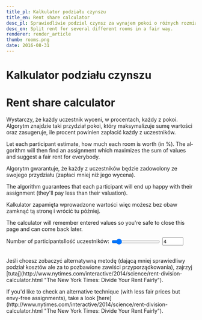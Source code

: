 ```yaml
---
title_pl: Kalkulator podziału czynszu
title_en: Rent share calculator
desc_pl: Sprawiedliwie podziel czynsz za wynajem pokoi o różnych rozmiarach.
desc_en: Split rent for several different rooms in a fair way.
renderer: render_article
thumb: rooms.png
date: 2016-08-31
---
```


<h1 lang=pl>Kalkulator podziału czynszu</h1>
<h1 lang=en>Rent share calculator</h1>

<p lang=pl>Wystarczy, że każdy uczestnik wyceni, w procentach, każdy z pokoi. Algorytm znajdzie taki przydział pokoi, który maksymalizuje sumę wartości oraz zasugeruje, ile procent powinien zapłacić każdy z uczestników.</p>
<p lang=en>Let each participant estimate, how much each room is worth (in %). The algorithm will then find an assignment which maximizes the sum of values and suggest a fair rent for everybody.</p>

<p lang="pl">Algorytm gwarantuje, że każdy z uczestników będzie zadowolony ze swojego przydziału (zapłaci mniej niż jego wycena).</p>
<p lang="en">The algorithm guarantees that each participant will end up happy with their assignment (they'll pay less than their valuation).</p>

<p lang="pl">Kalkulator zapamięta wprowadzone wartości więc możesz bez obaw zamknąć tą stronę i wrócić tu później.</p>
<p lang="en">The calculator will remember entered values so you're safe to close this page and can come back later.</p>

<p><span lang="en">Number of participants</span><span lang="pl">Ilość uczestników</span>: <input style="vertical-align: middle" id="input_n" type="range" min="1" max="30" value="4"> <input type="number" min="1" max ="30" value="4" id="number_n"></p>
<table id="table"></table>

<p lang="pl">Jeśli chcesz zobaczyć alternatywną metodę (dającą mniej sprawiedliwy podział kosztów ale za to pozbawione zawiści przyporządkowania), zajrzyj [tutaj](http://www.nytimes.com/interactive/2014/science/rent-division-calculator.html "The New York Times: Divide Your Rent Fairly").</p>
<p lang="en">If you'd like to check an alternative technique (with less fair prices but envy-free assignments), take a look [here](http://www.nytimes.com/interactive/2014/science/rent-division-calculator.html "The New York Times: Divide Your Rent Fairly").</p>

<script>
 var showLanguage = function() {};
 function id(name) {
     return document.getElementById(name);
 }
 function restoreN() {
     id("input_n").value = "fairshare_n" in localStorage ? localStorage.fairshare_n : 4;
 }
 function saveN() {
     localStorage.fairshare_n = id("input_n").value;
 }
 var old_n = 0;
 function rebuildTable() {
     var n = Number(id("input_n").value);
     if (old_n == n) return;
     old_n = n;
     var table = id("table");
     table.innerHTML = "";
     for(var row = -1; row < n; ++row) {
	 var tr = document.createElement("tr");
	 table.appendChild(tr);
	 (function() {
	     var value_list = [];
	     var updateRow = 
		 function(e) {
		     var target = e.target;
		     for(var i = 0; i < value_list.length; ++i) { // move current number to end of list
			 if (value_list[i].number == target || value_list[i].range == target) {
			     var obj = value_list[i];
			     obj.number.value = target.value;
			     obj.range.value = target.value;
			     localStorage[obj.range.id] = target.value;
			     value_list.splice(i, 1);
			     value_list.push(obj);
			     break;
			 }
		     }
		     var sum = 0;
		     for(var i = 0; i < value_list.length; ++i) sum += Number(value_list[i].number.value);
		     for(var i = 0; (sum != 100) && (i < value_list.length); ++i) {
			 var v = Number(value_list[i].number.value);
			 var diff = Math.max(0, Math.min(100 - sum, 100 - v)) - Math.max(0, Math.min(sum - 100, v));
			 value_list[i].number.value = v + diff;
			 value_list[i].range.value = v + diff;
			 sum += diff;
		     }
		 };
	     
	     for(var col = -1; col <= n; ++col) {
		 var td = document.createElement("td");
		 td.id = "A" + row + "B" + col + "_td";
		 tr.appendChild(td);
		 if(row == -1 && col == -1) {
		     var button = document.createElement("button");
		     button.innerHTML = '<span lang="en">Reset form</span><span lang="pl">Resetuj</span>';
		     button.style.width = '100px';
		     button.addEventListener('click', function() {
			 for(var key in localStorage) {
			     if (key.startsWith("fairshare_")) {
				 delete localStorage[key];
			     }
			 }
			 old_n = 0;
			 id("input_n").value = 4;
			 fullRefresh({target: id("input_n")});
		     });
		     td.appendChild(button);
		     td.style.textAlign = 'center';
		 }else if(row == -1 && col == n) {
		     td.innerHTML = '<span lang="en">Value sum</span><span lang="pl">Suma wartości</span>: <span id="utility_span"></span>';
		     td.style['white-space'] = 'pre';
		 } else if(row == -1) {
		     var B_input = document.createElement("input");
		     B_input.type = "text";
		     var key = "fairshare_B" + col;
		     B_input.id = key;
		     B_input.value = key in localStorage ? localStorage[key] : "Option " + (col + 1);
		     B_input.addEventListener('input', function(e) {
			 localStorage[e.target.id] = e.target.value;
		     });
		     B_input.style.width = "100px";
		     td.appendChild(B_input);
		 } else if (col == -1) {
		     var A_input = document.createElement("input");
		     A_input.type = "text";
		     var key = "fairshare_A" + row;
		     A_input.id = key;
		     A_input.value = key in localStorage ? localStorage[key] : "Person " + (row + 1);
		     A_input.style.width = "100px";
		     A_input.style.height = "3em";
		     A_input.addEventListener('input', function(e) {
			 localStorage[e.target.id] = e.target.value;
		     });
		     td.appendChild(A_input);
		 } else if(col == n) {
		     td.innerHTML = '<span lang="en">Fair share</span><span lang="pl">Sprawiedliwy udział</span>: ';
		     td.style['white-space'] = 'pre';
		     var share_span = document.createElement("span");
		     share_span.id = row + "_share_span";
		     td.appendChild(share_span);
		 } else {
		     var AB_range = document.createElement("input");
		     AB_range.type = "range";
		     var key = "fairshare_A" + row + "B" + col;
		     AB_range.id = key;
		     AB_range.min = 0;
		     AB_range.max = 100;
		     AB_range.style.width = '100px';
		     td.appendChild(AB_range);
		     td.appendChild(document.createElement("br"));
		     var AB_number = document.createElement("input");
		     AB_number.type = "number";
		     AB_number.step = 1;
		     AB_number.min = 0;
		     AB_number.max = 100;
		     AB_number.style.width = "100px";
		     td.appendChild(AB_number);
		     AB_range.value = AB_number.value = key in localStorage ? localStorage[key] : Math.round(100 / n);
		     AB_range.addEventListener('input', function(e) {
			 updateRow(e);
			 assignOwners();
		     });
		     AB_number.addEventListener('change', function(e) {
			 updateRow(e);
			 assignOwners();
		     });
		     value_list.push({
			 range: AB_range,
			 number: AB_number
		     });
		 }
	     }
	     var off = 0;
	     for(var i = 0; i < value_list.length; ++i) {
		 if(value_list[off].range.id in localStorage) {
		     // move to end
		     var obj = value_list[i];
		     value_list.splice(i, 1);
		     value_list.push(obj);
		 } else {
			 ++off;
		 }
		 
	     }
	     updateRow({target: undefined});
	 }());
     }
 }
 
 var assignment = [];
 function assignOwners() {
     var m = {};
     var n = Number(id("input_n").value);
     var m_max = 0;
     for(var row = 0; row < n; ++row) {
	 m[row] = {};
	 for(var col = 0; col < n; ++col) {
	     var v = Number(id('fairshare_A' + row + 'B' + col).value);
	     m[row][col] = v;
	     m_max = Math.max(m_max, v);
	 }
     }
     for(var row = 0; row < n; ++row)
	 for(var col = 0; col < n; ++col)
	     m[row][col] = m_max - m[row][col];

     
     var iteration = 0;
     while(true) {
	 
	 for(var i = 0; i < n; ++i) {
	     var row_min = m[i][0];
	     for(var j = 1; j < n; ++j) row_min = Math.min(m[i][j], row_min);
	     for(var j = 0; j < n; ++j) m[i][j] -= row_min;
	 }
	 for(var j = 0; j < n; ++j) {
	     var col_min = m[0][j];
	     for(var i = 1; i < n; ++i) col_min = Math.min(m[i][j], col_min);
	     for(var i = 0; i < n; ++i) m[i][j] -= col_min;
	 }
	 
	 var owners = [];
	 assignment = [];
	 for(var i = 0; i < n; ++i) {
	     owners.push(-1);
	     assignment.push(-1);
	 }
	 
	 var edges = [];
	 for(var i = 0; i < n; ++i) {
	     edges.push([]);
	     for(var j = 0; j < n; ++j) {
		 if(m[i][j] <= 0.00005) {
		     edges[i].push(j);
		 }
	     }
	 }
	 
	 var visited;
	 var dfs = function(i) {
	     if(visited[i]) return false;
	     visited[i] = true;
	     for(var next of edges[i]) {
		 if(owners[next] == -1 || dfs(owners[next])) {
		     owners[next] = i;
		     assignment[i] = next;
		     return true;
		 }
	     }
	     return false;
	 };
	 
	 var success = true;
	 for(var i = 0; i < n; ++i) {
	     visited = []; for(var j = 0; j < n; ++j) visited.push(false);
	     if(!dfs(i)) success = false;
	 }
	 
	 var row_lines = [];
	 var col_lines = [];
	 for(var i = 0; i < n; ++i) {
	     row_lines.push(assignment[i] != -1);
	     col_lines.push(false);
	 }
	 
	 var done = false;
	 while (!done) {
	     done = true;
	     for(var i = 0; i < n; ++i) {
		 if(row_lines[i]) continue;
		 for(var j = 0; j < n; ++j) {
		     if(col_lines[j]) continue;
		     if(m[i][j] <= 0.00005) {
			 col_lines[j] = true;
			 row_lines[owners[j]] = false;
			 done = false;
		     }
		 }
	     }
	 }
	 
	 if(success) break;
	 var m_min = 9999999;
	 for(var i = 0; i < n; ++i) {
	     if(row_lines[i]) continue;
	     for(var j = 0; j < n; ++j) {
		 if(col_lines[j]) continue;
		 m_min = Math.min(m_min, m[i][j]);
	     }
	 }
	 for(var i = 0; i < n; ++i) {
	     for(var j = 0; j < n; ++j) {
		 if(row_lines[i] && col_lines[j]) m[i][j] += m_min;
		 if((!row_lines[i]) && (!col_lines[j])) m[i][j] -= m_min;
	     }
	 }
     }
     
     for(var row = 0; row < n; ++row)
	 for(var col = 0; col < n; ++col) {
	     var td = id("A" + row + "B" + col + "_td");
	     td.style.background = '';
	     if (assignment[row] == col) {
		 td.style.background = '#8A8';
	     }
	 }

     var utility = 0;
     for(var row = 0; row < n; ++row) {
	 var col = assignment[row];
	 utility += Number(id('fairshare_A' + row + 'B' + col).value);
     }
     for(var row = 0; row < n; ++row) {
	 var col = assignment[row];
	 var u = Number(id('fairshare_A' + row + 'B' + col).value);
	 id(row + "_share_span").innerText = Math.round(u / utility * 10000) / 100 + " %";
     }
     id('utility_span').innerText = utility;
     showLanguage();
 }
 function fullRefresh(e) {
     id("input_n").value = e.target.value;
     id("number_n").value = e.target.value;
     saveN();
     rebuildTable();
     assignOwners();
 }
 restoreN();
 fullRefresh({target: id("input_n")});
 id("input_n").addEventListener("input", function() {
     id("number_n").value = id("input_n").value;
 });
 id("input_n").addEventListener("change", fullRefresh);
 id("number_n").addEventListener("change", fullRefresh);
</script>

